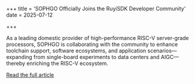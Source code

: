 +++
title = 'SOPHGO Officially Joins the RuyiSDK Developer Community'
date = 2025-07-12

+++

As a leading domestic provider of high-performance RISC-V server-grade processors, SOPHGO is collaborating with the community to enhance toolchain support, software ecosystems, and application scenarios—expanding from single-board experiments to data centers and AIGC—thereby enriching the RISC-V ecosystem.

[Read the full article](https://mp.weixin.qq.com/s/HVatFCRgH4XdegCcXIjKlg)



